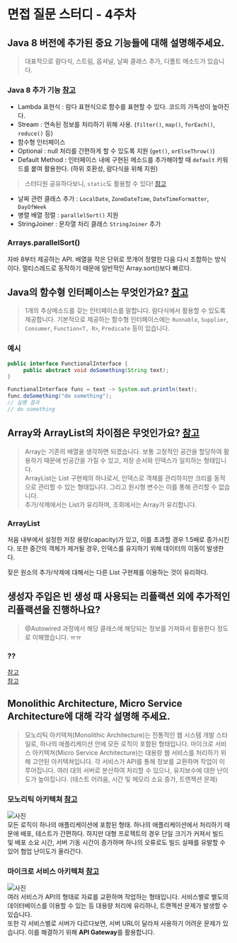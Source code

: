 # 면접 질문 스터디 - 4주차

## Java 8 버전에 추가된 중요 기능들에 대해 설명해주세요.
> 대표적으로 람다식, 스트림, 옵셔널, 날짜 클래스 추가, 디폴트 메소드가 있습니다.

### Java 8 추가 기능 [참고](https://medium.com/@inhyuck/java-8에-추가된-것들-8c66023cbbae)
- Lambda 표현식 : 람다 표현식으로 함수를 표현할 수 있다. 코드의 가독성이 높아진다.
- Stream : 연속된 정보를 처리하기 위해 사용. (`filter()`, `map()`, `forEach()`, `reduce()` 등)
- 함수형 인터페이스
- Optional : null 처리를 간편하게 할 수 있도록 지원 (`get()`, `orElseThrow()`)
- Default Method : 인터페이스 내에 구현된 메소드를 추가해야할 때 `default` 키워드를 붙여 활용한다. (하위 호환성, 람다식을 위해 지원)
> 스터디원 공유하다보니, `static`도 활용할 수 있다! [참고](https://dahyeee.tistory.com/entry/JAVA-interface-default-static%EB%A9%94%EC%86%8C%EB%93%9C)
- 날짜 관련 클래스 추가 : `LocalDate`, `ZoneDateTime`, `DateTimeFormatter`, `DayOfWeek`
- 병렬 배열 정렬 : `parallelSort()` 지원
- StringJoiner : 문자열 처리 클래스 `StringJoiner` 추가

### Arrays.parallelSort()
자바 8부터 제공하는 API. 배열을 작은 단위로 쪼개어 정렬한 다음 다시 조합하는 방식이다. 멀티스레드로 동작하기 때문에 일반적인 Array.sort()보다 빠르다.

## Java의 함수형 인터페이스는 무엇인가요? [참고](https://codechacha.com/ko/java8-functional-interface/)
> 1개의 추상메소드를 갖는 인터페이스를 말합니다. 람다식에서 활용할 수 있도록 제공합니다. 기본적으로 제공하는 함수형 인터페이스에는 `Runnable`, `Supplier`, `Consumer`, `Function<T, R>`, `Predicate` 등이 있습니다.

### 예시
```java
public interface FunctionalInterface {
     public abstract void doSomething(String text);
}

FunctionalInterface func = text -> System.out.println(text);
func.doSomething("do something");
// 실행 결과
// do something
```

## Array와 ArrayList의 차이점은 무엇인가요? [참고](https://velog.io/@adam2/Array%EC%99%80-List그리고-Java-List)
> Array는 기존의 배열을 생각하면 되겠습니다. 보통 고정적인 공간을 할당하여 활용하기 때문에 빈공간을 가질 수 있고, 저장 순서와 인덱스가 일치하는 형태입니다.  
> ArrayList는 List 구현체의 하나로서, 인덱스로 객체를 관리하지만 크리를 동적으로 관리할 수 있는 형태입니다. 그리고 원시형 변수는 이를 통해 관리할 수 없습니다.  
> 추가/삭제에서는 List가 유리하며, 조회에서는 Array가 유리합니다.

### ArrayList
처음 내부에서 설정한 저장 용량(capacity)가 있고, 이를 초과할 경우 1.5배로 증가시킨다. 또한 중간의 객체가 제거될 경우, 인덱스를 유지하기 위해 데이터의 이동이 발생한다.

잦은 원소의 추가/삭제에 대해서는 다른 List 구현체를 이용하는 것이 유리하다.

## 생성자 주입은 빈 생성 때 사용되는 리플랙션 외에 추가적인 리플랙션을 진행하나요?
> @Autowired 과정에서 해당 클래스에 해당되는 정보를 가져와서 활용한다 정도로 이해했습니다. ㅠㅠ 

### ??
[참고](https://better-dev.netlify.app/java/2020/08/15/thejava_7/)  
[참고](https://taes-k.github.io/2021/05/23/spring-di-reflection/)

## Monolithic Architecture, Micro Service Architecture에 대해 각각 설명해 주세요.
> 모노리틱 아키텍쳐(Monolithic Architecture)는 전통적인 웹 시스템 개발 스타일로, 하나의 애플리케이션 안에 모든 로직이 포함된 형태입니다.
> 마이크로 서비스 아키텍쳐(Micro Service Architecture)는 대용량 웹 서비스를 처리하기 위해 고안된 아키텍쳐입니다. 각 서비스가 API를 통해 정보를 교환하며 작업이 이루어집니다. 여러 대의 서버로 분산하여 처리할 수 있으나, 유지보수에 대한 난이도가 높아집니다. (테스트 어려움, 시간 및 메모리 소요 증가, 트랜젝션 문제)

### 모노리틱 아키텍쳐 [참고](https://developer-jp.tistory.com/6)
![사진](https://t1.daumcdn.net/cfile/tistory/9963B93359A3CE1627)  
모든 로직이 하나의 애플리케이션에 포함된 형태. 하나의 애플리케이션에서 처리하기 때문에 배포, 테스트가 간편하다. 하지만 대형 프로젝트의 경우 단일 크기가 커져서 빌드 및 배포 소요 시간, 서버 기동 시간이 증가하며 하나의 오류로도 빌드 실패를 유발할 수 있어 협업 난이도가 올라간다.

### 마이크로 서비스 아키텍쳐 [참고](https://developer-jp.tistory.com/7)
![사진](https://t1.daumcdn.net/cfile/tistory/99AF813359A3D84020)  
여러 서비스가 API의 형태로 자료를 교환하며 작업하는 형태입니다. 서비스별로 별도의 데이터베이스를 이용할 수 있는 등 대용량 처리에 유리하나, 트랜젝션 문제가 발생할 수 있습니다.  
또한 각 서비스별로 서버가 다르다보면, 서버 URL이 달라져 사용하기 어려운 문제가 있습니다. 이를 해결하기 위해 **API Gateway**를 활용합니다.
